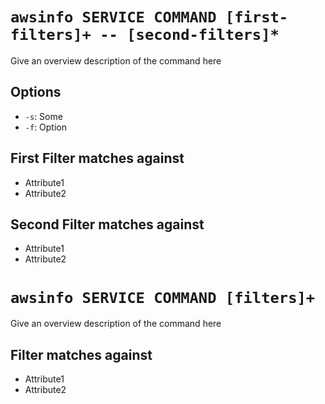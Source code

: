 # `awsinfo SERVICE COMMAND [first-filters]+ -- [second-filters]*`

Give an overview description of the command here

## Options

* `-s`: Some
* `-f`: Option

## First Filter matches against

* Attribute1 
* Attribute2

## Second Filter matches against

* Attribute1 
* Attribute2

# `awsinfo SERVICE COMMAND [filters]+`

Give an overview description of the command here

## Filter matches against

* Attribute1
* Attribute2
